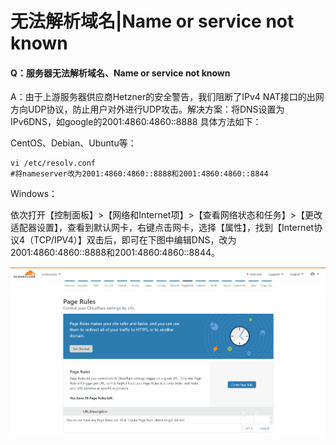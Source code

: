# 无法解析域名\|Name or service not known

#### Q：服务器无法解析域名、Name or service not known

A：由于上游服务器供应商Hetzner的安全警告，我们阻断了IPv4 NAT接口的出网方向UDP协议，防止用户对外进行UDP攻击。解决方案：将DNS设置为IPv6DNS，如google的2001:4860:4860::8888 具体方法如下：

CentOS、Debian、Ubuntu等：

```text
vi /etc/resolv.conf
#将nameserver改为2001:4860:4860::8888和2001:4860:4860::8844
```

Windows：

依次打开【控制面板】&gt;【网络和Internet项】&gt;【查看网络状态和任务】&gt;【更改适配器设置】，查看到默认网卡，右键点击网卡，选择【属性】，找到【Internet协议4（TCP/IPV4）】双击后，即可在下图中编辑DNS，改为2001:4860:4860::8888和2001:4860:4860::8844。

![](../../../../.gitbook/assets/image%20%283%29.png)



